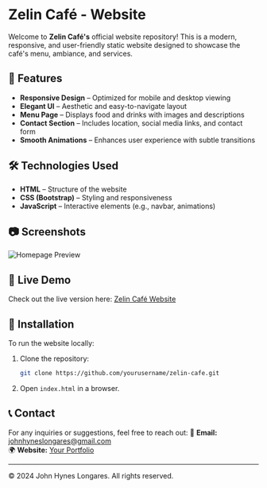 # Zelin Café - Website

Welcome to **Zelin Café's** official website repository! This is a modern, responsive, and user-friendly static website designed to showcase the café's menu, ambiance, and services.

## 🌟 Features
- **Responsive Design** – Optimized for mobile and desktop viewing
- **Elegant UI** – Aesthetic and easy-to-navigate layout
- **Menu Page** – Displays food and drinks with images and descriptions
- **Contact Section** – Includes location, social media links, and contact form
- **Smooth Animations** – Enhances user experience with subtle transitions

## 🛠️ Technologies Used
- **HTML** – Structure of the website
- **CSS (Bootstrap)** – Styling and responsiveness
- **JavaScript** – Interactive elements (e.g., navbar, animations)

## 📷 Screenshots
![Homepage Preview](https://your-image-link.com)

## 🚀 Live Demo
Check out the live version here: [Zelin Café Website](https://your-live-demo-link.com)

## 📌 Installation
To run the website locally:
1. Clone the repository:
   ```bash
   git clone https://github.com/yourusername/zelin-cafe.git
   ```
2. Open `index.html` in a browser.

## 📞 Contact
For any inquiries or suggestions, feel free to reach out:
📧 **Email:** johnhyneslongares@gmail.com  
🌍 **Website:** [Your Portfolio](https://your-portfolio-link.com)

---
© 2024 John Hynes Longares. All rights reserved.
